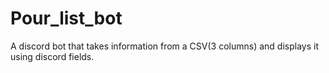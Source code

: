 # Pour_list_bot
A discord bot that takes information from a CSV(3 columns) and displays it using discord fields. 
